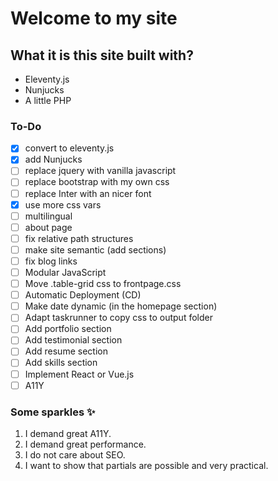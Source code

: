 # Welcome to my site

## What it is this site built with?
- Eleventy.js
- Nunjucks
- A little PHP

### To-Do
- [x] convert to eleventy.js
- [x] add Nunjucks
- [ ] replace jquery with vanilla javascript
- [ ] replace bootstrap with my own css
- [ ] replace Inter with an nicer font
- [x] use more css vars
- [ ] multilingual
- [ ] about page
- [ ] fix relative path structures
- [ ] make site semantic (add sections)
- [ ] fix blog links
- [ ] Modular JavaScript
- [ ] Move .table-grid css to frontpage.css
- [ ] Automatic Deployment (CD)
- [ ] Make date dynamic (in the homepage section)
- [ ] Adapt taskrunner to copy css to output folder
- [ ] Add portfolio section
- [ ] Add testimonial section
- [ ] Add resume section
- [ ] Add skills section
- [ ] Implement React or Vue.js
- [ ] A11Y

### Some sparkles ✨
1. I demand great A11Y.
2. I demand great performance.
3. I do not care about SEO.
4. I want to show that partials are possible and very practical.
